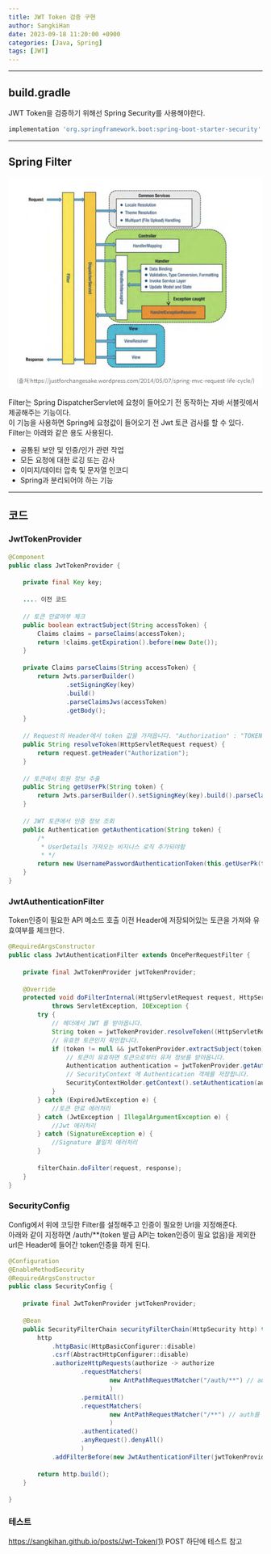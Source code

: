 ```yaml
---
title: JWT Token 검증 구현
author: SangkiHan
date: 2023-09-18 11:20:00 +0900
categories: [Java, Spring]
tags: [JWT]
---
```

------------

## build.gradle

JWT Token을 검증하기 위해선 Spring Security를 사용해야한다.

``` gradle
implementation 'org.springframework.boot:spring-boot-starter-security'
```

------------

## Spring Filter

![JWT](/assets/img/post/2023-09-18-Jwt-Token(3)/1.PNG)

Filter는 Spring DispatcherServlet에 요청이 들어오기 전 동작하는 자바 서블릿에서 제공해주는 기능이다.  
이 기능을 사용하면 Spring에 요청값이 들어오기 전 Jwt 토큰 검사를 할 수 있다.  
Filter는 아래와 같은 용도 사용된다.  
+ 공통된 보안 및 인증/인가 관련 작업
+ 모든 요청에 대한 로깅 또는 감사
+ 이미지/데이터 압축 및 문자열 인코디
+ Spring과 분리되어야 하는 기능

------------

## 코드

### JwtTokenProvider
``` java
@Component
public class JwtTokenProvider {

    private final Key key;

    .... 이전 코드
    
    // 토큰 만료여부 체크
    public boolean extractSubject(String accessToken) {
        Claims claims = parseClaims(accessToken);
        return !claims.getExpiration().before(new Date());
    }

    private Claims parseClaims(String accessToken) {
        return Jwts.parserBuilder()
                .setSigningKey(key)
                .build()
                .parseClaimsJws(accessToken)
                .getBody();
    }
    
    // Request의 Header에서 token 값을 가져옵니다. "Authorization" : "TOKEN값'
    public String resolveToken(HttpServletRequest request) {
        return request.getHeader("Authorization");
    }
    
    // 토큰에서 회원 정보 추출
    public String getUserPk(String token) {
        return Jwts.parserBuilder().setSigningKey(key).build().parseClaimsJws(token).getBody().getSubject();
    }
    
    // JWT 토큰에서 인증 정보 조회
    public Authentication getAuthentication(String token) {
    	/*
    	 * UserDetails 가져오는 비지니스 로직 추가되야함
    	 * */
        return new UsernamePasswordAuthenticationToken(this.getUserPk(token), "",  Collections.singletonList(new SimpleGrantedAuthority("ROLE_USER")));
    }
}
```

### JwtAuthenticationFilter
 Token인증이 필요한 API 메소드 호출 이전 Header에 저장되어있는 토큰을 가져와 유효여부를 체크한다.
``` java
@RequiredArgsConstructor
public class JwtAuthenticationFilter extends OncePerRequestFilter {

    private final JwtTokenProvider jwtTokenProvider;

    @Override
    protected void doFilterInternal(HttpServletRequest request, HttpServletResponse response, FilterChain filterChain)
			throws ServletException, IOException {
    	try {
    		// 헤더에서 JWT 를 받아옵니다.
            String token = jwtTokenProvider.resolveToken((HttpServletRequest) request);
            // 유효한 토큰인지 확인합니다.
            if (token != null && jwtTokenProvider.extractSubject(token)) {
                // 토큰이 유효하면 토큰으로부터 유저 정보를 받아옵니다.
                Authentication authentication = jwtTokenProvider.getAuthentication(token);
                // SecurityContext 에 Authentication 객체를 저장합니다.
                SecurityContextHolder.getContext().setAuthentication(authentication);
            }
		} catch (ExpiredJwtException e) {
			//토큰 만료 에러처리
		} catch (JwtException | IllegalArgumentException e) {
			//Jwt 에러처리
		} catch (SignatureException e) {
			//Signature 불일치 에러처리
		}
        
    	filterChain.doFilter(request, response);
    }
}
```

### SecurityConfig

Config에서 위에 코딩한 Filter를 설정해주고 인증이 필요한 Url을 지정해준다.  
아래와 같이 지정하면 /auth/**(token 발급 API는 token인증이 필요 없음)을 제외한 url은 Header에 들어간 token인증을 하게 된다.

``` java
@Configuration
@EnableMethodSecurity	
@RequiredArgsConstructor
public class SecurityConfig {
	
	private final JwtTokenProvider jwtTokenProvider;
 
    @Bean
    public SecurityFilterChain securityFilterChain(HttpSecurity http) throws Exception {
        http
        	.httpBasic(HttpBasicConfigurer::disable)
        	.csrf(AbstractHttpConfigurer::disable)
        	.authorizeHttpRequests(authorize -> authorize
        			.requestMatchers(
        					new AntPathRequestMatcher("/auth/**") // auth url로 시작하는 API는 JwtAuthenticationFilter를 타지않음
        					)
        			.permitAll()
        			.requestMatchers(
        					new AntPathRequestMatcher("/**") // auth를 제외한 모든 url은 JwtAuthenticationFilter를 거침
        					)
        			.authenticated()
        			.anyRequest().denyAll()
        			)
        	.addFilterBefore(new JwtAuthenticationFilter(jwtTokenProvider), UsernamePasswordAuthenticationFilter.class);
 
        return http.build();
    }

}
```

### 테스트
https://sangkihan.github.io/posts/Jwt-Token(1) POST 하단에 테스트 참고

